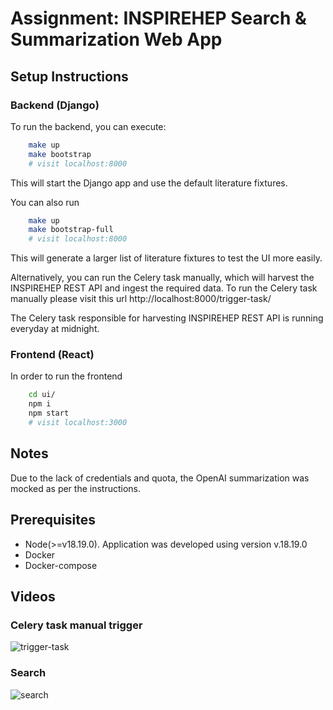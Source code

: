 # Assignment: INSPIREHEP Search & Summarization Web App

## Setup Instructions

### Backend (Django)
To run the backend, you can execute:
```bash
    make up
    make bootstrap
    # visit localhost:8000
```
This will start the Django app and use the default literature fixtures.

You can also run
```bash
    make up
    make bootstrap-full
    # visit localhost:8000
```
This will generate a larger list of literature fixtures to test the UI more easily.

Alternatively, you can run the Celery task manually, which will harvest the INSPIREHEP REST API and ingest the required data.
To run the Celery task manually please visit this url http://localhost:8000/trigger-task/

The Celery task responsible for harvesting INSPIREHEP REST API is running everyday at midnight.

### Frontend (React)
In order to run the frontend
```bash
    cd ui/
    npm i
    npm start
    # visit localhost:3000
```


## Notes

Due to the lack of credentials and quota, the OpenAI summarization was mocked as per the instructions.

## Prerequisites

- Node(>=v18.19.0). Application was developed using version v.18.19.0
- Docker
- Docker-compose

## Videos
### Celery task manual trigger 
![trigger-task](https://github.com/user-attachments/assets/4e1ca315-4b78-4036-8cd7-6736184d5dd2)


### Search 
![search](https://github.com/user-attachments/assets/4d4bb2c9-b4d3-4f3a-be8c-2704c3c8012d)

